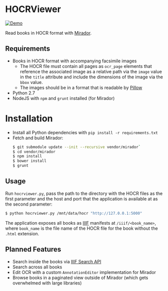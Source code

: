 # HOCRViewer

[![Demo](https://thumbs.gfycat.com/TameThornyAsianpiedstarling-size_restricted.gif)](https://gfycat.com/TameThornyAsianpiedstarling)

Read books in HOCR format with [Mirador](https://mirador-project.org).

## Requirements
- Books in HOCR format with accompanying facsimile images
    - The HOCR file must contain all pages as `ocr_page` elements that
      reference the associated image as a relative path via the `image` value
      in the `title` attribute and include the dimensions of the image via
      the `bbox` value.
    - The images should be in a format that is readable by
      [Pillow](https://pillow.readthedocs.org)
- Python 2.7
- NodeJS with `npm` and `grunt` installed (for Mirador)

# Installation
- Install all Python dependencies with `pip install -r requirements.txt`
- Fetch and build Mirador:
    ```bash
    $ git submodule update --init --recursive vendor/mirador`
    $ cd vendor/mirador
    $ npm install
    $ bower install
    $ grunt
    ```

## Usage
Run `hocrviewer.py`, pass the path to the directory with the HOCR files as
the first parameter and the host and port that the application is available
at as the second parameter:

```bash
$ python hocrviewer.py /mnt/data/hocr "http://127.0.0.1:5000"
```

The application exposes all books as [IIIF](https://iiif.io) manifests at
`/iiif/<book_name>`, where `book_name` is the file name of the HOCR file
for the book without the `.html` extension.

## Planned Features
- Search inside the books via [IIIF Search API](http://iiif.io/api/search/0.9/)
- Search across all books
- Edit OCR with a custom `AnnotationEditor` implementation for Mirador
- Browse books in a paginated view outside of Mirador (which gets overwhelmed
  with large libraries)
